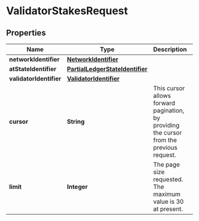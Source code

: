 

# ValidatorStakesRequest


## Properties

Name | Type | Description | Notes
------------ | ------------- | ------------- | -------------
**networkIdentifier** | [**NetworkIdentifier**](NetworkIdentifier.md) |  | 
**atStateIdentifier** | [**PartialLedgerStateIdentifier**](PartialLedgerStateIdentifier.md) |  |  [optional]
**validatorIdentifier** | [**ValidatorIdentifier**](ValidatorIdentifier.md) |  | 
**cursor** | **String** | This cursor allows forward pagination, by providing the cursor from the previous request. |  [optional]
**limit** | **Integer** | The page size requested. The maximum value is 30 at present. |  [optional]



